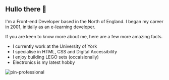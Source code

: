 ## Hullo there 👋

I'm a Front-end Developer based in the North of England. I began my career in 2001, initially as an e-learning developer.

If you are keen to know more about me, here are a few more amazing facts.

* I currently work at the University of York
* I specialise in HTML, CSS and Digital Accessibility
* I enjoy building LEGO sets (occaisionally)
* Electronics is my latest hobby

![pin-professional](https://user-images.githubusercontent.com/58892075/186209306-2d524cce-c302-4d44-b91f-270d1d87d7d1.jpg)
